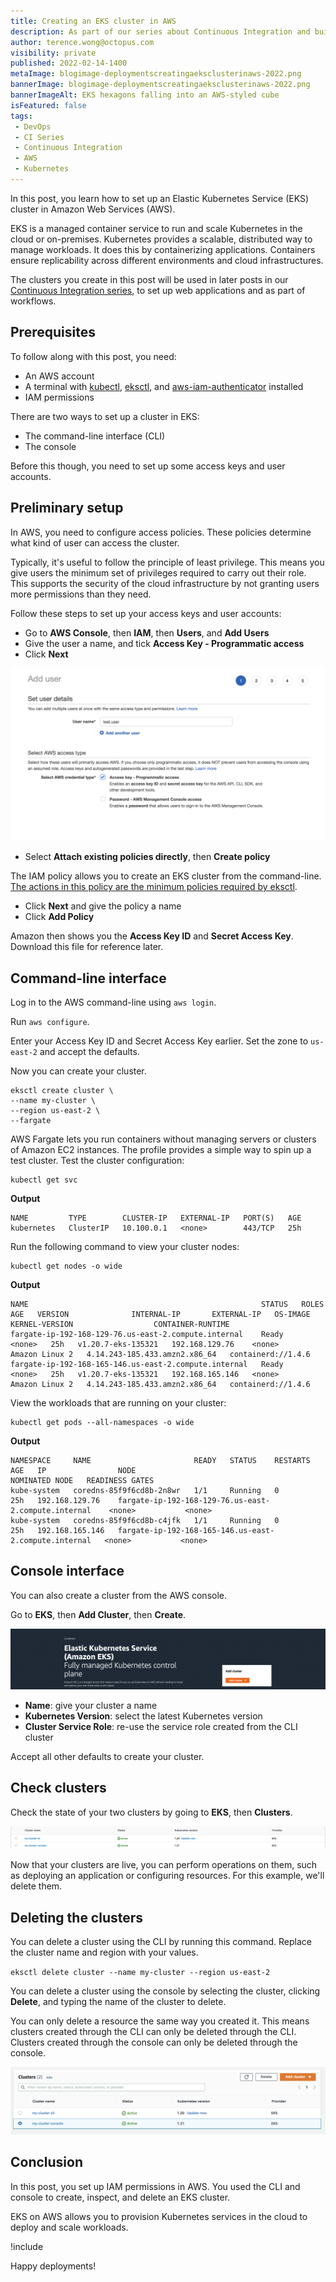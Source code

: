 ```yaml
---
title: Creating an EKS cluster in AWS
description: As part of our series about Continuous Integration and build servers, learn how to create an EKS cluster in AWS.
author: terence.wong@octopus.com
visibility: private
published: 2022-02-14-1400
metaImage: blogimage-deploymentscreatingaeksclusterinaws-2022.png
bannerImage: blogimage-deploymentscreatingaeksclusterinaws-2022.png
bannerImageAlt: EKS hexagons falling into an AWS-styled cube
isFeatured: false
tags:
 - DevOps
 - CI Series
 - Continuous Integration
 - AWS
 - Kubernetes
---
```


In this post, you learn how to set up an Elastic Kubernetes Service (EKS) cluster in Amazon Web Services (AWS). 

EKS is a managed container service to run and scale Kubernetes in the cloud or on-premises. Kubernetes provides a scalable, distributed way to manage workloads. It does this by containerizing applications. Containers ensure replicability across different environments and cloud infrastructures. 

The clusters you create in this post will be used in later posts in our [Continuous Integration series](https://octopus.com/blog/tag/CI%20Series), to set up web applications and as part of workflows. 

## Prerequisites

To follow along with this post, you need:

- An AWS account
- A terminal with [kubectl](https://docs.aws.amazon.com/eks/latest/userguide/install-kubectl.html), [eksctl](https://docs.aws.amazon.com/eks/latest/userguide/eksctl.html), and [aws-iam-authenticator](https://docs.aws.amazon.com/eks/latest/userguide/install-aws-iam-authenticator.html) installed
- IAM permissions

There are two ways to set up a cluster in EKS: 

- The command-line interface (CLI)
- The console

Before this though, you need to set up some access keys and user accounts.

## Preliminary setup

In AWS, you need to configure access policies. These policies determine what kind of user can access the cluster. 

Typically, it's useful to follow the principle of least privilege. This means you give users the minimum set of privileges required to carry out their role. This supports the security of the cloud infrastructure by not granting users more permissions than they need. 

Follow these steps to set up your access keys and user accounts:

- Go to **AWS Console**, then **IAM**, then **Users**, and **Add Users**
- Give the user a name, and tick **Access Key - Programmatic access**
- Click **Next**

![New user](new-user.png)

- Select **Attach existing policies directly**, then **Create policy**

The IAM policy allows you to create an EKS cluster from the command-line. [The actions in this policy are the minimum policies required by eksctl](https://eksctl.io/usage/minimum-iam-policies/).

- Click **Next** and give the policy a name
- Click **Add Policy**

Amazon then shows you the **Access Key ID** and **Secret Access Key**. Download this file for reference later.

## Command-line interface

Log in to the AWS command-line using `aws login`.

Run `aws configure`.

Enter your Access Key ID and Secret Access Key earlier. Set the zone to `us-east-2` and accept the defaults.

Now you can create your cluster.

```
eksctl create cluster \
--name my-cluster \
--region us-east-2 \
--fargate
```

AWS Fargate lets you run containers without managing servers or clusters of Amazon EC2 instances. The profile provides a simple way to spin up a test cluster. Test the cluster configuration:

    kubectl get svc
    
**Output**

```    
NAME         TYPE        CLUSTER-IP   EXTERNAL-IP   PORT(S)   AGE
kubernetes   ClusterIP   10.100.0.1   <none>        443/TCP   25h
```

Run the following command to view your cluster nodes:

    kubectl get nodes -o wide
    
**Output** 

```
NAME                                                    STATUS   ROLES    AGE   VERSION              INTERNAL-IP       EXTERNAL-IP   OS-IMAGE         KERNEL-VERSION                  CONTAINER-RUNTIME
fargate-ip-192-168-129-76.us-east-2.compute.internal    Ready    <none>   25h   v1.20.7-eks-135321   192.168.129.76    <none>        Amazon Linux 2   4.14.243-185.433.amzn2.x86_64   containerd://1.4.6
fargate-ip-192-168-165-146.us-east-2.compute.internal   Ready    <none>   25h   v1.20.7-eks-135321   192.168.165.146   <none>        Amazon Linux 2   4.14.243-185.433.amzn2.x86_64   containerd://1.4.6
```
View the workloads that are running on your cluster:

    kubectl get pods --all-namespaces -o wide

**Output** 
```
NAMESPACE     NAME                       READY   STATUS    RESTARTS   AGE   IP                NODE                                                    NOMINATED NODE   READINESS GATES
kube-system   coredns-85f9f6cd8b-2n8wr   1/1     Running   0          25h   192.168.129.76    fargate-ip-192-168-129-76.us-east-2.compute.internal    <none>           <none>
kube-system   coredns-85f9f6cd8b-c4jfk   1/1     Running   0          25h   192.168.165.146   fargate-ip-192-168-165-146.us-east-2.compute.internal   <none>           <none>
```


    
## Console interface

You can also create a cluster from the AWS console. 

Go to **EKS**, then **Add Cluster**, then **Create**.

![EKS Console](eks-console.png)

- **Name**: give your cluster a name
- **Kubernetes Version**: select the latest Kubernetes version
- **Cluster Service Role**: re-use the service role created from the CLI cluster

Accept all other defaults to create your cluster.

## Check clusters

Check the state of your two clusters by going to **EKS**, then **Clusters**.

![EKS Two Clusters](eks-two-clusters.png)

Now that your clusters are live, you can perform operations on them, such as deploying an application or configuring resources. For this example, we'll delete them.

## Deleting the clusters

You can delete a cluster using the CLI by running this command. Replace the cluster name and region with your values. 

`eksctl delete cluster --name my-cluster --region us-east-2`

You can delete a cluster using the console by selecting the cluster, clicking **Delete**, and typing the name of the cluster to delete. 

You can only delete a resource the same way you created it. This means clusters created through the CLI can only be deleted through the CLI. Clusters created through the console can only be deleted through the console.


![Delete cluster](delete-cluster.png)

## Conclusion

In this post, you set up IAM permissions in AWS. You used the CLI and console to create, inspect, and delete an EKS cluster. 

EKS on AWS allows you to provision Kubernetes services in the cloud to deploy and scale workloads.

!include <q1-2022-newsletter-cta>

Happy deployments!